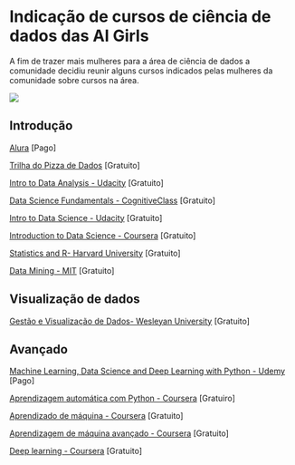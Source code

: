 # Indicação de cursos de ciência de dados das AI Girls
A fim de trazer mais mulheres para a área de ciência de dados a comunidade decidiu reunir alguns cursos indicados pelas mulheres da comunidade sobre cursos na área.

![](https://media4.giphy.com/media/JSf51ChnoltKM/giphy.gif?cid=ecf05e47d8i0cc4mjiijcfcfjlxciwdhbgmys26bbivla7wd&rid=giphy.gif)

## Introdução
[Alura](https://www.alura.com.br/cursos-online-data-science/data-science) [Pago]

[Trilha do Pizza de Dados](https://github.com/PizzaDeDados/datascience-pizza) [Gratuito]

[Intro to Data Analysis - Udacity](https://www.classcentral.com/course/udacity-intro-to-data-analysis-4937) [Gratuito]

[Data Science Fundamentals - CognitiveClass](https://cognitiveclass.ai/learn/data-science) [Gratuito]

[Intro to Data Science - Udacity](https://www.classcentral.com/course/udacity-intro-to-data-science-1480) [Gratuito]

[Introduction to Data Science - Coursera](https://www.coursera.org/specializations/data-science) [Gratuito]

[Statistics and R- Harvard University](https://www.edx.org/course/statistics-and-r) [Gratuito]

[Data Mining - MIT](https://ocw.mit.edu/courses/sloan-school-of-management/15-062-data-mining-spring-2003/lecture-notes/) [Gratuito]

## Visualização de dados
[Gestão e Visualização de Dados- Wesleyan University](https://www.coursera.org/learn/data-visualization?ranMID=40328&ranEAID=SAyYsTvLiGQ&ranSiteID=SAyYsTvLiGQ-WxpKUdmm3Bae.NaotWZVyA&siteID=SAyYsTvLiGQ-WxpKUdmm3Bae.NaotWZVyA&utm_content=10&utm_medium=partners&utm_source=linkshare&utm_campaign=SAyYsTvLiGQ) [Gratuito]


## Avançado
[Machine Learning, Data Science and Deep Learning with Python - Udemy](https://www.udemy.com/course/data-science-and-machine-learning-with-python-hands-on/?LSNPUBID=SAyYsTvLiGQ&ranEAID=SAyYsTvLiGQ&ranMID=39197&ranSiteID=SAyYsTvLiGQ-LuCia1D8E94dXigJG6regQ&utm_medium=udemyads&utm_source=aff-campaign) [Pago]

[Aprendizagem automática com Python - Coursera](https://www.coursera.org/learn/machine-learning-with-python?ranMID=40328&ranEAID=OyHlmBp2G0c&ranSiteID=OyHlmBp2G0c-vYz5gh7hDyq.eUIv8IV4Ew&siteID=OyHlmBp2G0c-vYz5gh7hDyq.eUIv8IV4Ew&utm_content=2&utm_medium=partners&utm_source=linkshare&utm_campaign=OyHlmBp2G0c) [Gratuiro]

[Aprendizado de máquina - Coursera](https://www.coursera.org/learn/machine-learning) [Gratuito]

[Aprendizagem de máquina avançado - Coursera](https://www.coursera.org/specializations/aml?ranMID=40328&ranEAID=OyHlmBp2G0c&ranSiteID=OyHlmBp2G0c-UXzBE4hkUH..cI.OVXdJJg&siteID=OyHlmBp2G0c-UXzBE4hkUH..cI.OVXdJJg&utm_content=2&utm_medium=partners&utm_source=linkshare&utm_campaign=OyHlmBp2G0c) [Gratuito]

[Deep learning - Coursera](https://www.coursera.org/specializations/deep-learning) [Gratuito]


